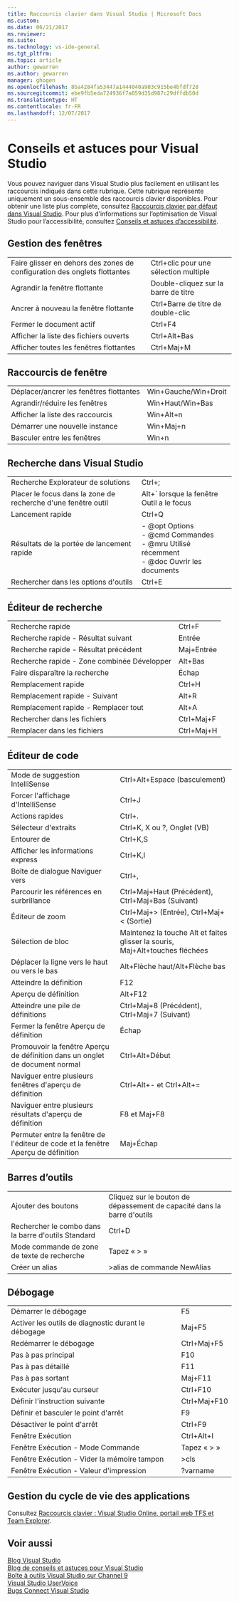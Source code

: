 ```yaml
---
title: Raccourcis clavier dans Visual Studio | Microsoft Docs
ms.custom: 
ms.date: 06/21/2017
ms.reviewer: 
ms.suite: 
ms.technology: vs-ide-general
ms.tgt_pltfrm: 
ms.topic: article
author: gewarren
ms.author: gewarren
manager: ghogen
ms.openlocfilehash: 8ba4284fa53447a1444040a903c915be4bfdf728
ms.sourcegitcommit: ebe9fb5eda724936f7a059d35d987c29dffdb50d
ms.translationtype: HT
ms.contentlocale: fr-FR
ms.lasthandoff: 12/07/2017
---
```

# <a name="tips-and-tricks-for-visual-studio"></a>Conseils et astuces pour Visual Studio

Vous pouvez naviguer dans Visual Studio plus facilement en utilisant les raccourcis indiqués dans cette rubrique. Cette rubrique représente uniquement un sous-ensemble des raccourcis clavier disponibles. Pour obtenir une liste plus complète, consultez [Raccourcis clavier par défaut dans Visual Studio](../ide/default-keyboard-shortcuts-in-visual-studio.md). Pour plus d’informations sur l’optimisation de Visual Studio pour l’accessibilité, consultez [Conseils et astuces d’accessibilité](../ide/reference/accessibility-tips-and-tricks.md).

##  <a name="BKMK_WindowMgmt"></a> Gestion des fenêtres

|||  
|-|-|  
|Faire glisser en dehors des zones de configuration des onglets flottantes|Ctrl+clic pour une sélection multiple|  
|Agrandir la fenêtre flottante|Double-cliquez sur la barre de titre|  
|Ancrer à nouveau la fenêtre flottante|Ctrl+Barre de titre de double-clic|  
|Fermer le document actif|Ctrl+F4|  
|Afficher la liste des fichiers ouverts|Ctrl+Alt+Bas|  
|Afficher toutes les fenêtres flottantes|Ctrl+Maj+M|  

##  <a name="BKMK_WindowShortcuts"></a> Raccourcis de fenêtre

|||  
|-|-|  
|Déplacer/ancrer les fenêtres flottantes|Win+Gauche/Win+Droit|  
|Agrandir/réduire les fenêtres|Win+Haut/Win+Bas|  
|Afficher la liste des raccourcis|Win+Alt+n|  
|Démarrer une nouvelle instance|Win+Maj+n|  
|Basculer entre les fenêtres|Win+n|  

##  <a name="BKMK_Search"></a> Recherche dans Visual Studio

|||  
|-|-|  
|Recherche Explorateur de solutions|Ctrl+;|  
|Placer le focus dans la zone de recherche d'une fenêtre outil|Alt+` lorsque la fenêtre Outil a le focus|  
|Lancement rapide|Ctrl+Q|  
|Résultats de la portée de lancement rapide|-   @opt Options<br />-   @cmd Commandes<br />-   @mru Utilisé récemment<br />-   @doc Ouvrir les documents|  
|Rechercher dans les options d'outils|Ctrl+E|  

##  <a name="BKMK_EditorFind"></a> Éditeur de recherche

|||  
|-|-|  
|Recherche rapide|Ctrl+F|  
|Recherche rapide - Résultat suivant|Entrée|  
|Recherche rapide - Résultat précédent|Maj+Entrée|  
|Recherche rapide - Zone combinée Développer|Alt+Bas|  
|Faire disparaître la recherche|Échap|  
|Remplacement rapide|Ctrl+H|  
|Remplacement rapide - Suivant|Alt+R|  
|Remplacement rapide - Remplacer tout|Alt+A|  
|Rechercher dans les fichiers|Ctrl+Maj+F|  
|Remplacer dans les fichiers|Ctrl+Maj+H|  

##  <a name="BKMK_CodeEditor"></a> Éditeur de code

|||  
|-|-|  
|Mode de suggestion IntelliSense|Ctrl+Alt+Espace (basculement)|  
|Forcer l'affichage d'IntelliSense|Ctrl+J|  
|Actions rapides|Ctrl+.|  
|Sélecteur d'extraits|Ctrl+K, X ou ?, Onglet (VB)|  
|Entourer de|Ctrl+K,S|  
|Afficher les informations express|Ctrl+K,I|  
|Boîte de dialogue Naviguer vers|Ctrl+,|  
|Parcourir les références en surbrillance|Ctrl+Maj+Haut (Précédent), Ctrl+Maj+Bas (Suivant)|  
|Éditeur de zoom|Ctrl+Maj+> (Entrée), Ctrl+Maj+< (Sortie)|  
|Sélection de bloc|Maintenez la touche Alt et faites glisser la souris, Maj+Alt+touches fléchées|  
|Déplacer la ligne vers le haut ou vers le bas|Alt+Flèche haut/Alt+Flèche bas|  
|Atteindre la définition|F12|  
|Aperçu de définition|Alt+F12|  
|Atteindre une pile de définitions|Ctrl+Maj+8 (Précédent), Ctrl+Maj+7 (Suivant)|  
|Fermer la fenêtre Aperçu de définition|Échap|  
|Promouvoir la fenêtre Aperçu de définition dans un onglet de document normal|Ctrl+Alt+Début|  
|Naviguer entre plusieurs fenêtres d'aperçu de définition|Ctrl+Alt+- et Ctrl+Alt+=|  
|Naviguer entre plusieurs résultats d'aperçu de définition|F8 et Maj+F8|  
|Permuter entre la fenêtre de l'éditeur de code et la fenêtre Aperçu de définition|Maj+Échap|  

##  <a name="BKMK_Toolbars"></a> Barres d’outils

|||  
|-|-|  
|Ajouter des boutons|Cliquez sur le bouton de dépassement de capacité dans la barre d'outils|  
|Rechercher le combo dans la barre d'outils Standard|Ctrl+D|  
|Mode commande de zone de texte de recherche|Tapez « > »|  
|Créer un alias|>alias de commande NewAlias|  

##  <a name="BKMK_Debugging"></a> Débogage

|||  
|-|-|  
|Démarrer le débogage|F5|  
|Activer les outils de diagnostic durant le débogage|Maj+F5|  
|Redémarrer le débogage|Ctrl+Maj+F5|  
|Pas à pas principal|F10|  
|Pas à pas détaillé|F11|  
|Pas à pas sortant|Maj+F11|  
|Exécuter jusqu'au curseur|Ctrl+F10|  
|Définir l'instruction suivante|Ctrl+Maj+F10|  
|Définir et basculer le point d'arrêt|F9|  
|Désactiver le point d'arrêt|Ctrl+F9|  
|Fenêtre Exécution|Ctrl+Alt+I|  
|Fenêtre Exécution - Mode Commande|Tapez « > »|  
|Fenêtre Exécution - Vider la mémoire tampon|>cls|  
|Fenêtre Exécution - Valeur d'impression|?varname|  

##  <a name="BKMK_ALM"></a> Gestion du cycle de vie des applications

Consultez [Raccourcis clavier : Visual Studio Online, portail web TFS et Team Explorer](http://msdn.microsoft.com/en-us/35ea128b-7565-4ee3-8266-b9f0d32aecf4).  

## <a name="see-also"></a>Voir aussi

[Blog Visual Studio](http://blogs.msdn.com/b/visualstudio)  
[Blog de conseils et astuces pour Visual Studio](http://blogs.msdn.com/b/zainnab)  
[Boîte à outils Visual Studio sur Channel 9](http://channel9.msdn.com/Shows/Visual-Studio-Toolbox)  
[Visual Studio UserVoice](http://visualstudio.uservoice.com/forums/121579-visual-studio)  
[Bugs Connect Visual Studio](http://connect.microsoft.com/VisualStudio)
